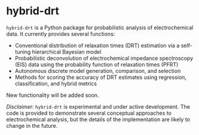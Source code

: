 # hybrid-drt

`hybrid-drt` is a Python package for probabilistic analysis of electrochemical data. It currently provides several functions:
* Conventional distribution of relaxation times (DRT) estimation via a self-tuning hierarchical Bayesian model
* Probabilistic deconvolution of electrochemical impedance spectroscopy (EIS) data using the probability function of relaxation times (PFRT)
* Autonomous discrete model generation, comparison, and selection
* Methods for scoring the accuracy of DRT estimates using regression, classification, and hybrid metrics

New functionality will be added soon.

*Disclaimer:* `hybrid-drt` is experimental and under active development. The code is provided to demonstrate several conceptual approaches to electrochemical analysis, but the details of the implementation are likely to change in the future.
